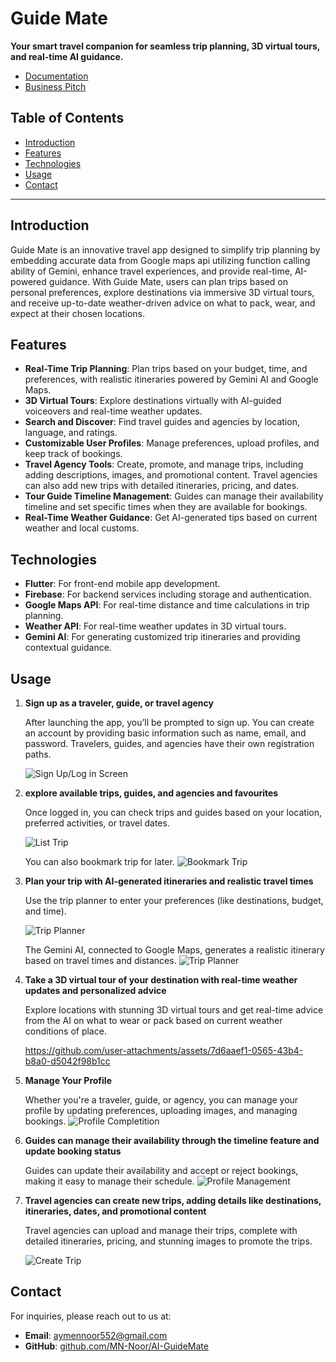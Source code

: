 # Guide Mate

**Your smart travel companion for seamless trip planning, 3D virtual tours, and real-time AI guidance.**
- [Documentation](https://drive.google.com/file/d/12rK0w3wSFz6KEGoWCwLSeyO6rKHnnAB9/view?usp=sharing)
- [Business Pitch](https://drive.google.com/file/d/11LCD6WcZBgLsm4OA6NrFrMFZ0gFPJE84/view?usp=sharing)

## Table of Contents
- [Introduction](#introduction)
- [Features](#features)
- [Technologies](#technologies)
- [Usage](#usage)
- [Contact](#contact)

---

## Introduction

Guide Mate is an innovative travel app designed to simplify trip planning by embedding accurate data from Google maps api utilizing function calling ability of Gemini, enhance travel experiences, and provide real-time, AI-powered guidance. With Guide Mate, users can plan trips based on personal preferences, explore destinations via immersive 3D virtual tours, and receive up-to-date weather-driven advice on what to pack, wear, and expect at their chosen locations.

## Features

- **Real-Time Trip Planning**: Plan trips based on your budget, time, and preferences, with realistic itineraries powered by Gemini AI and Google Maps.
- **3D Virtual Tours**: Explore destinations virtually with AI-guided voiceovers and real-time weather updates.
- **Search and Discover**: Find travel guides and agencies by location, language, and ratings.
- **Customizable User Profiles**: Manage preferences, upload profiles, and keep track of bookings.
- **Travel Agency Tools**: Create, promote, and manage trips, including adding descriptions, images, and promotional content. Travel agencies can also add new trips with detailed itineraries, pricing, and dates.
- **Tour Guide Timeline Management**: Guides can manage their availability timeline and set specific times when they are available for bookings.
- **Real-Time Weather Guidance**: Get AI-generated tips based on current weather and local customs.

## Technologies

- **Flutter**: For front-end mobile app development.
- **Firebase**: For backend services including storage and authentication.
- **Google Maps API**: For real-time distance and time calculations in trip planning.
- **Weather API**: For real-time weather updates in 3D virtual tours.
- **Gemini AI**: For generating customized trip itineraries and providing contextual guidance.

## Usage

1. **Sign up as a traveler, guide, or travel agency**
   
   After launching the app, you’ll be prompted to sign up. You can create an account by providing basic information such as name, email, and password. Travelers, guides, and agencies have their own registration paths. 

   ![Sign Up/Log in Screen](Media/Login.jpg)

2. **explore available trips, guides, and agencies and favourites**

   Once logged in, you can check trips and guides based on your location, preferred activities, or travel dates.

   ![List Trip](Media/List%20of%20trips.jpg)

    You can also bookmark trip for later.
   ![Bookmark Trip](Media/bookmark.jpg)

3. **Plan your trip with AI-generated itineraries and realistic travel times**

   Use the trip planner to enter your preferences (like destinations, budget, and time). 

   ![Trip Planner](Media/planForm.jpg)

   The Gemini AI, connected to Google Maps, generates a realistic itinerary based on travel times and distances.
   ![Trip Planner](Media/responce.jpg)


4. **Take a 3D virtual tour of your destination with real-time weather updates and personalized advice**

   Explore locations with stunning 3D virtual tours and get real-time advice from the AI on what to wear or pack based on current weather conditions of place.
   
   https://github.com/user-attachments/assets/7d6aaef1-0565-43b4-b8a0-d5042f98b1cc
   
6. **Manage Your Profile**

   Whether you're a traveler, guide, or agency, you can manage your profile by updating preferences, uploading images, and managing bookings.
   ![Profile Completition](Media/profile.jpg)

7. **Guides can manage their availability through the timeline feature and update booking status**

   Guides can update their availability and accept or reject bookings, making it easy to manage their schedule.
    ![Profile Management](Media/edit%20Profile.jpg)

8. **Travel agencies can create new trips, adding details like destinations, itineraries, dates, and promotional content**

   Travel agencies can upload and manage their trips, complete with detailed itineraries, pricing, and stunning images to promote the trips.

   ![Create Trip](Media/addTrip.jpg)


## Contact

For inquiries, please reach out to us at:

- **Email**: [aymennoor552@gmail.com](mailto:aymennoor552@gmail.com)
- **GitHub**: [github.com/MN-Noor/AI-GuideMate](https://github.com/MN-Noor/AI-GuideMate)
